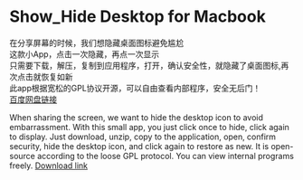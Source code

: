 # Show_Hide Desktop for Macbook
在分享屏幕的时候，我们想隐藏桌面图标避免尴尬\
这款小App，点击一次隐藏，再点一次显示\
只需要下载，解压，复制到应用程序，打开，确认安全性，就隐藏了桌面图标,再次点击就恢复如新\
此app根据宽松的GPL协议开源，可以自由查看内部程序，安全无后门！\
[百度网盘链接](https://pan.baidu.com/s/1zobeAgk9PagEb1TZvJtbSg) 

When sharing the screen, we want to hide the desktop icon to avoid embarrassment.
With this small app, you just click once to hide, click again to display.
Just download, unzip, copy to the application, open, confirm security, hide the desktop icon, and click again to restore as new.
It is open-source according to the loose GPL protocol. You can view internal programs freely.
[Download link](https://pan.baidu.com/s/1zobeAgk9PagEb1TZvJtbSg) 
